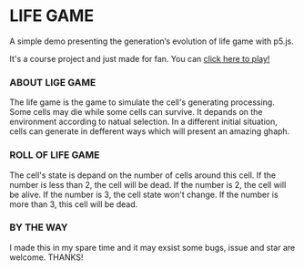 # LIFE GAME
A simple demo presenting the generation‘s evolution of life game with p5.js.

It's a course project and just made for fan. You can [click here to play!](https://getianao.github.io/life-game/ )

### ABOUT LIGE GAME
The life game is the game to simulate the cell's generating processing. Some cells may die while some cells can survive. It depands on the environment according to natual selection. In a different initial situation, cells can generate in defferent ways which will present an amazing ghaph.

### ROLL OF LIFE GAME
The cell's state is depand on the number of cells around this cell.
If the number is less than 2, the cell will be dead.
If the number is 2, the cell will be alive.
If the number is 3, the cell state won't change.
If the number is more than 3, this cell will be dead.

### BY THE WAY
I made this in my spare time and it may exsist some bugs, issue and star are welcome. THANKS!
